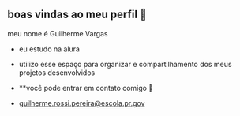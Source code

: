 ## boas vindas ao meu perfil 💙

meu nome é Guilherme Vargas 

- eu estudo na alura
- utilizo esse espaço para organizar e compartilhamento dos meus projetos desenvolvidos

- **você pode entrar em contato comigo 📧
- guilherme.rossi.pereira@escola.pr.gov 
